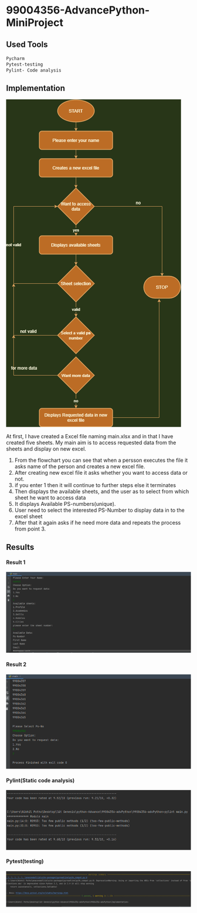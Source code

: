 # 99004356-AdvancePython-MiniProject

## Used Tools
    Pycharm
    Pytest-testing
    Pylint- Code analysis
## Implementation
 ![Flowchart](https://github.com/99004356-NikhilPothu/99004356-advancePython/blob/master/Images/Flowchart.png)

At first, I have created a Excel file naming main.xlsx and in that I have created five sheets.
My main aim is to access requested data from the sheets and display on new excel.
1. From the flowchart you can see that when a persson executes the file it asks name of the person and creates a new excel file.
2. After creating new excel file it asks whether you want to access data or not.
3. if you enter 1 then it will continue to further steps else it terminates
4. Then displays the available sheets, and the user as to select from which sheet he want to access data
5. It displays Available PS-numbers(unique).
6. User need to select the interested PS-Number to display data in to the excel sheet
7. After that it again asks if he need more data and repeats the process from point 3.

## Results
#### Result 1
![Result1](https://github.com/99004356-NikhilPothu/99004356-advancePython/blob/master/Images/result1.png)
#### Result 2
![Result2](https://github.com/99004356-NikhilPothu/99004356-advancePython/blob/master/Images/Result2.png)
#### Pylint(Static code analysis)
![pylint](https://github.com/99004356-NikhilPothu/99004356-advancePython/blob/master/Images/pylint.png)
#### Pytest(testing)
![pytest](https://github.com/99004356-NikhilPothu/99004356-advancePython/blob/master/Images/test.png)